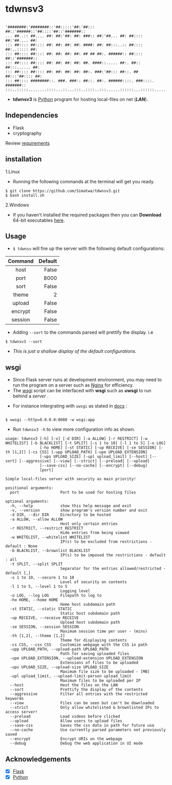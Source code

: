 # tdwnsv3 #

```

'########:'########::'##:::::'##:'##::: ##::'######::'##::::'##::'#######::
... ##..:: ##.... ##: ##:'##: ##: ###:: ##:'##... ##: ##:::: ##:'##.... ##:
::: ##:::: ##:::: ##: ##: ##: ##: ####: ##: ##:::..:: ##:::: ##:..::::: ##:
::: ##:::: ##:::: ##: ##: ##: ##: ## ## ##:. ######:: ##:::: ##::'#######::
::: ##:::: ##:::: ##: ##: ##: ##: ##. ####::..... ##:. ##:: ##:::...... ##:
::: ##:::: ##:::: ##: ##: ##: ##: ##:. ###:'##::: ##::. ## ##:::'##:::: ##:
::: ##:::: ########::. ###. ###:: ##::. ##:. ######::::. ###::::. #######::
:::..:::::........::::...::...:::..::::..:::......::::::...::::::.......:::

```

- **tdwnsv3** is [Python](https://python.org) program for hosting local-files on net (***LAN***).


## Independencies  ##

* Flask
* cryptography

Review [requirements](requirements.txt)

## installation ##
 
1.Linux 

- Running the following commands at the terminal will get you ready.

```
$ git clone https://github.com/Simatwa/tdwnsv3.git
$ bash install.sh

```

2.Windows
- If you haven't installed the required packages then you can 
**Download** 64-bit executables [here](#).


## Usage ##

- `$ tdwnsv` will fire up the server with the following default configurations:

<table style='text-align:center;'>
<thead>
<tr><th>Command  </th><th style="text-align: right;">  Default</th></tr>
</thead>
<tbody>
<tr><td>host     </td><td style="text-align: right;">    False</td></tr>
<tr><td>port     </td><td style="text-align: right;">     8000</td></tr>
<tr><td>sort     </td><td style="text-align: right;">    False</td></tr>
<tr><td>theme    </td><td style="text-align: right;">        2</td></tr>
<tr><td>upload   </td><td style="text-align: right;">    False</td></tr>
<tr><td>encrypt  </td><td style="text-align: right;">    False</td></tr>
<tr><td>session  </td><td style="text-align: right;">    False</td></tr>
</tbody>
</table>

- Adding ```--sort``` to the commands parsed  will prettify the display. i.e
 
 ```
 $ tdwnsv3 --sort 

 ```

* *This is just a shallow display of the default configurations.*

## wsgi ##

- Since Flask server runs at development environment, you may need to run the program on a server such as [Nginx](https://nginx.org) for efficiency.
- The [wsgi](wsgi.py) script can be interfaced with **wsgi** such as **uwsgi** to run behind a *server* .
 * For  instance intergrating with `uwsgi` as stated in [docs](https://uwsgi-docs.readthedocs.io/en/latest/WSGIquickstart.html) :
 
 ```

$ uwsgi --http=0.0.0.0:8080 -w wsgi:app

```

- Run  ```tdwnsv3 -h``` to view more configuration info as shown.

```
usage: tdwnsv3 [-h] [-v] [-d DIR] [-a ALLOW] [-r RESTRICT] [-w WHITELIST] [-b BLACKLIST] [-t SPLIT] [-s 1 to 10] [-l 1 to 5] [-o LOG]
               [-ho HOME] [-st STATIC] [-up RECEIVE] [-se SESSION] [-th [1,2]] [-cs CSS] [-upp UPLOAD_PATH] [-upe UPLOAD_EXTENSION]
               [-ups UPLOAD_SIZE] [-upl upload_limit] [--host] [--sort] [--aggressive] [--view] [--strict] [--preload] [--upload]
               [--save-css] [--no-cache] [--encrypt] [--debug]
               [port]

Simple local-files server with security as main priority!

positional arguments:
  port                  Port to be used for hosting files

optional arguments:
  -h, --help            show this help message and exit
  -v, --version         show program's version number and exit
  -d DIR, --dir DIR     Directory to be hosted
  -a ALLOW, --allow ALLOW
                        Host only certain entries
  -r RESTRICT, --restrict RESTRICT
                        Hide entries from being viewed
  -w WHITELIST, --whitelist WHITELIST
                        IP(s) to be excluded from restrictions - default : None
  -b BLACKLIST, --brownlist BLACKLIST
                        IP(s) to be imposed the restrictions - default : all
  -t SPLIT, --split SPLIT
                        Separator for the entries allowed/restricted - default [,]
  -s 1 to 10, --secure 1 to 10
                        Level of security on contents
  -l 1 to 5, --level 1 to 5
                        Logging level
  -o LOG, --log LOG     Filepath to log to
  -ho HOME, --home HOME
                        Home host subdomain path
  -st STATIC, --static STATIC
                        Static host subdomain path
  -up RECEIVE, --receive RECEIVE
                        Upload host subdomain path
  -se SESSION, --session SESSION
                        Maximum session time per user - (mins)
  -th [1,2], --theme [1,2]
                        Theme for displaying contents
  -cs CSS, --css CSS    Customize webpage with the CSS in path
  -upp UPLOAD_PATH, --upload-path UPLOAD_PATH
                        Path for saving uploaded files
  -upe UPLOAD_EXTENSION, --upload-extension UPLOAD_EXTENSION
                        Extensions of files to be uploaded
  -ups UPLOAD_SIZE, --upload-size UPLOAD_SIZE
                        Maximum file size to be uploaded - [MB]
  -upl upload_limit, --upload-limit-person upload_limit
                        Maximum files to be uploaded per IP
  --host                Host the files on the LAN
  --sort                Prettify the display of the contents
  --aggressive          Filter all entries with the restricted keywords
  --view                Files can be seen but can't be downloaded
  --strict              Only allow whitelisted & brownlisted IPs to access server!
  --preload             Load videos before clicked
  --upload              Allow users to upload files
  --save-css            Saves the css data in path for future use
  --no-cache            Use currently parsed parameters not previously saved
  --encrypt             Encrypt URIs on the webpage
  --debug               Debug the web application in UI mode

```


## Acknowledgements ##

* [x] [Flask](https://github.com/pallets/flask) 
* [x] [Python](https://python.org)